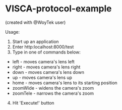 # VISCA-protocol-example
(created with @WoyTek user)

Usage:
1. Start up an application
2. Enter http:localhost:8000/test
3. Type in one of commands below:
- left - moves camera's lens left
- right - moves camera's lens right
- down - moves camera's lens down
- up - moves camera's lens up
- home - moves camera's lens to its starting position
- zoomWide - widens the camera's zoom
- zoomTele - narrows the camera's zoom
4. Hit 'Execute!' button
